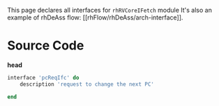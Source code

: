 This page declares all interfaces for `rhRVCoreIFetch` module
It's also an example of rhDeAss flow: [[rhFlow/rhDeAss/arch-interface]].
# Source Code
**head**
```ruby
interface 'pcReqIfc' do
	description 'request to change the next PC'

end
```